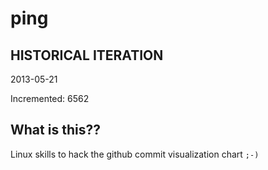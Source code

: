 # ping

## HISTORICAL ITERATION
2013-05-21

Incremented: 6562

## What is this?? 
Linux skills to hack the github commit visualization chart `;-)`
